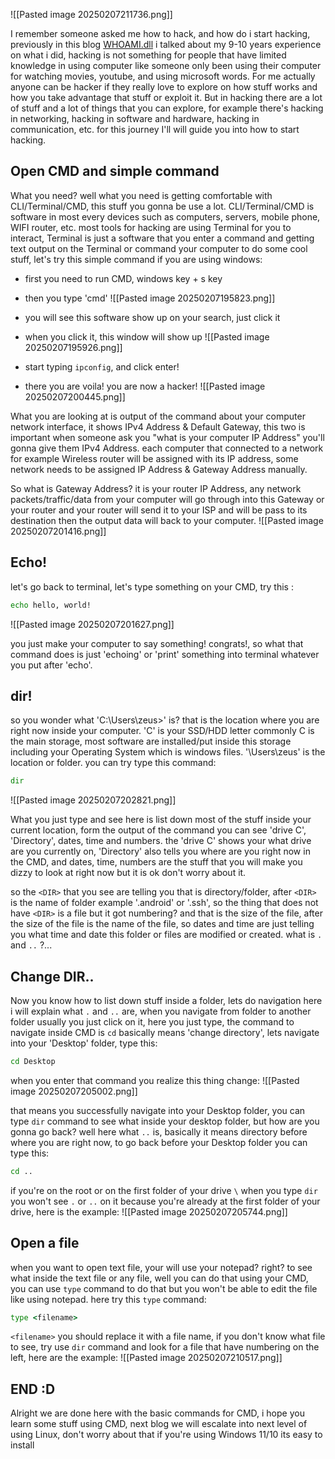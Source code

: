 ![[Pasted image 20250207211736.png]]


I remember someone asked me how to hack, and how do i start hacking, previously in this blog [WHOAMI.dll](https://fiizdev.com/blog/post/WHOAMI.dll) i talked about my 9-10 years experience on what i did, hacking is not something for people that have limited knowledge in using computer like someone only been using their computer for watching movies, youtube, and using microsoft words. For me actually anyone can be hacker if they really love to explore on how stuff works and how you take advantage that stuff or exploit it. But in hacking there are a lot of stuff and a lot of things that you can explore, for example there's hacking in networking, hacking in software and hardware, hacking in communication, etc. for this journey I'll will guide you into how to start hacking.

## Open CMD and simple command

What you need? well what you need is getting comfortable with CLI/Terminal/CMD, this stuff you gonna be use a lot. CLI/Terminal/CMD is software in most every devices such as computers, servers, mobile phone, WIFI router, etc. most tools for hacking are using Terminal for you to interact, Terminal is just a software that you enter a command and getting text output on the Terminal or command your computer to do some cool stuff, let's try this simple command if you are using windows:

- first you need to run CMD, windows key + s key
- then you type 'cmd'
![[Pasted image 20250207195823.png]]

- you will see this software show up on your search, just click it
- when you click it, this window will show up
![[Pasted image 20250207195926.png]]

- start typing `ipconfig`, and click enter!
- there you are voila! you are now a hacker!
![[Pasted image 20250207200445.png]]

What you are looking at is output of the command about your computer network interface, it shows IPv4 Address & Default Gateway, this two is important when someone ask you "what is your computer IP Address" you'll gonna give them IPv4 Address. each computer that connected to a network for example Wireless router will be assigned with its IP address, some network needs to be assigned IP Address & Gateway Address manually.

So what is Gateway Address? it is your router IP Address, any network packets/traffic/data from your computer will go through into this Gateway or your router and your router will send it to your ISP and will be pass to its destination then the output data will back to your computer.
![[Pasted image 20250207201416.png]]

## Echo!

let's go back to terminal, let's type something on your CMD, try this :
```cmd
echo hello, world!
```

![[Pasted image 20250207201627.png]]

you just make your computer to say something! congrats!, so what that command does is just 'echoing' or 'print' something into terminal whatever you put after 'echo'. 

## dir!

so you wonder what 'C:\\Users\\zeus>' is? that is the location where you are right now inside your computer. 'C' is your SSD/HDD letter commonly C is the main storage, most software are installed/put inside this storage including your Operating System which is windows files. '\\Users\\zeus' is the location or folder. you can try type this command:
```cmd
dir
```

![[Pasted image 20250207202821.png]]

What you just type and see here is list down most of the stuff inside your current location, form the output of the command you can see 'drive C', 'Directory', dates, time and numbers. the 'drive C' shows your what drive are you currently on, 'Directory' also tells you where are you right now in the CMD, and dates, time, numbers are the stuff that you will make you dizzy to look at right now but it is ok don't worry about it.

so the `<DIR>` that you see are telling you that is directory/folder, after `<DIR>` is the name of folder example '.android' or '.ssh', so the thing that does not have `<DIR>` is a file but it got numbering? and that is the size of the file, after the size of the file is the name of the file, so dates and time are just telling you what time and date this folder or files are modified or created. what is `.` and `..` ?...

## Change DIR..

Now you know how to list down stuff inside a folder, lets do navigation here i will explain what `.` and `..` are, when you navigate from folder to another folder usually you just click on it, here you just type, the command to navigate inside CMD is `cd` basically means 'change directory', lets navigate into your 'Desktop' folder, type this:
```cmd
cd Desktop
```

when you enter that command you realize this thing change:
![[Pasted image 20250207205002.png]]

that means you successfully navigate into your Desktop folder, you can type `dir` command to see what inside your desktop folder, but how are you gonna go back? well here what `..` is, basically it means directory before where you are right now, to go back before your Desktop folder you can type this:
```cmd
cd ..
```

if you're on the root or on the first folder of your drive `\` when you type `dir` you won't see `.` or `..` on it because you're already at the first folder of your drive, here is the example:
![[Pasted image 20250207205744.png]]

## Open a file

when you want to open text file, your will use your notepad? right? to see what inside the text file or any file, well you can do that using your CMD, you can use `type` command to do that but you won't be able to edit the file like using notepad. here try this `type` command:
```cmd
type <filename>
```

`<filename>` you should replace it with a file name, if you don't know what file to see, try use `dir` command and look for a file that have numbering on the left, here are the example:
![[Pasted image 20250207210517.png]]

## END :D

Alright we are done here with the basic commands for CMD, i hope you learn some stuff using CMD, next blog we will escalate into next level of using Linux, don't worry about that if you're using Windows 11/10 its easy to install 